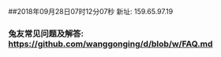 ##2018年09月28日07时12分07秒 新址: 159.65.97.19
### 兔友常见问题及解答: https://github.com/wanggonging/d/blob/w/FAQ.md
